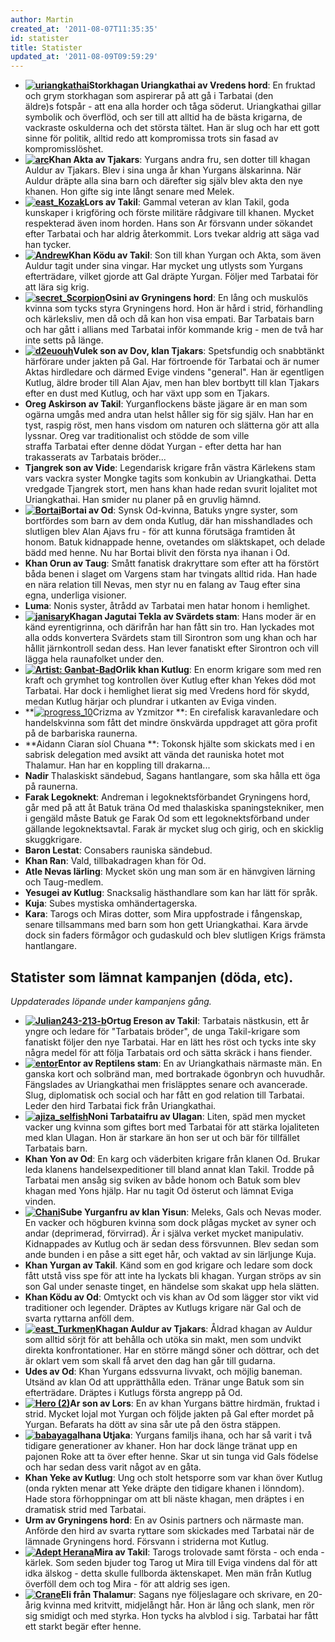 ```yaml
---
author: Martin
created_at: '2011-08-07T11:35:35'
id: statister
title: Statister
updated_at: '2011-08-09T09:59:29'
---
```

-   **[<img src="http://kampanj.ripperdoc.net/wp-content/uploads/uriangkathai-150x150.jpg" title="uriangkathai" class="alignright size-thumbnail wp-image-843" />]Storkhagan Uriangkathai av Vredens hord**: En fruktad och grym storkhagan som aspirerar på att gå i Tarbatai (den äldre)s fotspår - att ena alla horder och tåga söderut. Uriangkathai gillar symbolik och överflöd, och ser till att alltid ha de bästa krigarna, de vackraste oskulderna och det största tältet. Han är slug och har ett gott sinne för politik, alltid redo att kompromissa trots sin fasad av kompromisslöshet.
-   **[<img src="http://kampanj.ripperdoc.net/wp-content/uploads/arc-150x150.jpg" title="arc" class="alignright size-thumbnail wp-image-844" />]Khan Akta av Tjakars**: Yurgans andra fru, sen dotter till khagan Auldur av Tjakars. Blev i sina unga år khan Yurgans älskarinna. När Auldur dräpte alla sina barn och därefter sig själv blev akta den nye khanen. Hon gifte sig inte långt senare med Melek.
-   **[<img src="http://kampanj.ripperdoc.net/wp-content/uploads/east_Kozak-150x150.jpg" title="east_Kozak" class="size-thumbnail wp-image-845 alignright" />]Lors av Takil**: Gammal veteran av klan Takil, goda kunskaper i krigföring och förste militäre rådgivare till khanen. Mycket respekterad även inom horden. Hans son Ar försvann under sökandet efter Tarbatai och har aldrig återkommit. Lors tvekar aldrig att säga vad han tycker.
-   **[<img src="http://kampanj.ripperdoc.net/wp-content/uploads/Andrew-150x150.jpg" title="Andrew" class="alignright size-thumbnail wp-image-846" />]Khan Ködu av Takil**: Son till khan Yurgan och Akta, som även Auldur tagit under sina vingar. Har mycket ung utlysts som Yurgans efterträdare, vilket gjorde att Gal dräpte Yurgan. Följer med Tarbatai för att lära sig krig.
-   **[<img src="http://kampanj.ripperdoc.net/wp-content/uploads/secret_Scorpion-150x150.jpg" title="secret_Scorpion" class="alignright size-thumbnail wp-image-847" />]Osini av Gryningens hord**: En lång och muskulös kvinna som tycks styra Gryningens hord. Hon är hård i strid, förhandling och kärleksliv, men då och då kan hon visa empati. Bar Tarbatais barn och har gått i allians med Tarbatai inför kommande krig - men de två har inte setts på länge.
-   **[<img src="http://kampanj.ripperdoc.net/wp-content/uploads/d2euouh-150x150.jpg" title="d2euouh" class="alignright size-thumbnail wp-image-848" />]Vulek son av Dov, klan Tjakars**: Spetsfundig och snabbtänkt härförare under jakten på Gal. Har förtroende för Tarbatai och är numer Aktas hirdledare och därmed Evige vindens "general". Han är egentligen Kutlug, äldre broder till Alan Ajav, men han blev bortbytt till klan Tjakars efter en dust med Kutlug, och har växt upp som en Tjakars.
-   **Oreg Askirson av Takil**: Yurganflockens bäste jägare är en man som ogärna umgås med andra utan helst håller sig för sig själv. Han har en tyst, raspig röst, men hans visdom om naturen och slätterna gör att alla lyssnar. Oreg var traditionalist och stödde de som ville straffa Tarbatai efter denne dödat Yurgan - efter detta har han trakasserats av Tarbatais bröder...
-   **Tjangrek son av Vide**: Legendarisk krigare från västra Kärlekens stam vars vackra syster Mongke tagits som konkubin av Uriangkathai. Detta vredgade Tjangrek stort, men hans khan hade redan svurit lojalitet mot Uriangkathai. Han smider nu planer på en gruvlig hämnd.
-   **[<img src="http://kampanj.ripperdoc.net/wp-content/uploads/Bortai-150x150.jpg" title="Bortai" class="alignright size-thumbnail wp-image-849" />]Bortai av Od**: Synsk Od-kvinna, Batuks yngre syster, som bortfördes som barn av dem onda Kutlug, där han misshandlades och slutligen blev Alan Ajavs fru - för att kunna förutsäga framtiden åt honom. Batuk kidnappade henne, ovetandes om släktskapet, och delade bädd med henne. Nu har Bortai blivit den första nya ihanan i Od.
-   **Khan Orun av Taug**: Smått fanatisk drakryttare som efter att ha förstört båda benen i slaget om Vargens stam har tvingats alltid rida. Han hade en nära relation till Nevas, men styr nu en falang av Taug efter sina egna, underliga visioner.
-   **Luma**: Nonis syster, åtrådd av Tarbatai men hatar honom i hemlighet.
-   **[<img src="http://kampanj.ripperdoc.net/wp-content/uploads/janisary-150x150.jpg" title="janisary" class="alignright size-thumbnail wp-image-850" />]Khagan Jagutai Tekla av Svärdets stam**: Hans moder är en känd eyrentigrinna, och därifrån har han fått sin tro. Han lyckades mot alla odds konvertera Svärdets stam till Sirontron som ung khan och har hållit järnkontroll sedan dess. Han lever fanatiskt efter Sirontron och vill lägga hela raunafolket under den.
-   **[<img src="http://kampanj.ripperdoc.net/wp-content/uploads/Ganbat-Bad-1-150x150.jpg" title="Artist: Ganbat-Bad" class="alignright size-thumbnail wp-image-851" />]Orlik khan Kutlug**: En enorm krigare som med ren kraft och grymhet tog kontrollen över Kutlug efter khan Yekes död mot Tarbatai. Har dock i hemlighet lierat sig med Vredens hord för skydd, medan Kutlug härjar och plundrar i utkanten av Eviga vinden.
-   **[<img src="http://kampanj.ripperdoc.net/wp-content/uploads/progress_10-150x150.jpg" title="progress_10" class="alignright size-thumbnail wp-image-852" />]Crizma av Yzmitzor **: En cirefalisk karavanledare och handelskvinna som fått det mindre önskvärda uppdraget att göra profit på de barbariska raunerna.
-   **Aidann Ciaran síol Chuana **: Tokonsk hjälte som skickats med i en sabrisk delegation med avsikt att vända det rauniska hotet mot Thalamur. Han har en koppling till drakarna...
-   **Nadir** Thalaskiskt sändebud, Sagans hantlangare, som ska hålla ett öga på raunerna.
-   **Farak Legoknekt**: Andreman i legoknektsförbandet Gryningens hord, går med på att åt Batuk träna Od med thalaskiska spaningstekniker, men i gengäld måste Batuk ge Farak Od som ett legoknektsförband under gällande legoknektsavtal. Farak är mycket slug och girig, och en skicklig skuggkrigare.
-   **Baron Lestat**: Consabers rauniska sändebud.
-   **Khan Ran**: Vald, tillbakadragen khan för Od.
-   **Atle Nevas lärling**: Mycket skön ung man som är en hänvgiven lärning och Taug-medlem.
-   **Yesugei av Kutlug**: Snacksalig hästhandlare som kan har lätt för språk.
-   **Kuja**: Subes mystiska omhändertagerska.
-   **Kara**: Tarogs och Miras dotter, som Mira uppfostrade i fångenskap, senare tillsammans med barn som hon gett Uriangkathai. Kara ärvde dock sin faders förmågor och gudaskuld och blev slutligen Krigs främsta hantlangare.

## Statister som lämnat kampanjen (döda, etc).

*Uppdaterades löpande under kampanjens gång.*

-   **[<img src="http://kampanj.ripperdoc.net/wp-content/uploads/Julian243-213-b-150x150.jpg" title="Julian243-213-b" class="alignright size-thumbnail wp-image-853" />]Ortug Ereson av Takil**: Tarbatais nästkusin, ett år yngre och ledare för "Tarbatais bröder", de unga Takil-krigare som fanatiskt följer den nye Tarbatai. Har en lätt hes röst och tycks inte sky några medel för att följa Tarbatais ord och sätta skräck i hans fiender.
-   **[<img src="http://kampanj.ripperdoc.net/wp-content/uploads/entor-150x150.jpg" title="entor" class="alignright size-thumbnail wp-image-854" />]Entor av Reptilens stam**: En av Uriangkathais närmaste män. En ganska kort och solbränd man, med bortrakade ögonbryn och huvudhår. Fängslades av Uriangkathai men frisläpptes senare och avancerade. Slug, diplomatisk och social och har fått en god relation till Tarbatai. Leder den hird Tarbatai fick från Uriangkathai.
-   **[<img src="http://kampanj.ripperdoc.net/wp-content/uploads/ajiza_selfish-150x150.jpg" title="ajiza_selfish" class="alignright size-thumbnail wp-image-855" />]Noni Tarbataifru av Ulagan**: Liten, späd men mycket vacker ung kvinna som giftes bort med Tarbatai för att stärka lojaliteten med klan Ulagan. Hon är starkare än hon ser ut och bär för tillfället Tarbatais barn.
-   **Khan Yon av Od**: En karg och väderbiten krigare från klanen Od. Brukar leda klanens handelsexpeditioner till bland annat klan Takil. Trodde på Tarbatai men ansåg sig sviken av både honom och Batuk som blev khagan med Yons hjälp. Har nu tagit Od österut och lämnat Eviga vinden.
-   **[<img src="http://kampanj.ripperdoc.net/wp-content/uploads/Chani-150x150.jpg" title="Chani" class="alignright size-thumbnail wp-image-856" />]Sube Yurganfru av klan Yisun**: Meleks, Gals och Nevas moder. En vacker och högburen kvinna som dock plågas mycket av syner och andar (deprimerad, förvirrad). Är i själva verket mycket manipulativ. Kidnappades av Kutlug och är sedan dess försvunnen. Blev sedan som ande bunden i en påse a sitt eget hår, och vaktad av sin lärljunge Kuja.
-   **Khan Yurgan av Takil**. Känd som en god krigare och ledare som dock fått utstå viss spe för att inte ha lyckats bli khagan. Yurgan ströps av sin son Gal under senaste tinget, en händelse som skakat upp hela slätten.
-   **Khan Ködu av Od**: Omtyckt och vis khan av Od som lägger stor vikt vid traditioner och legender. Dräptes av Kutlugs krigare när Gal och de svarta ryttarna anföll dem.
-   **[<img src="http://kampanj.ripperdoc.net/wp-content/uploads/east_Turkmen-150x150.jpg" title="east_Turkmen" class="alignright size-thumbnail wp-image-857" />]Khagan Auldur av Tjakars**: Åldrad khagan av Auldur som alltid sörjt för att behålla och utöka sin makt, men som undvikt direkta konfrontationer. Har en större mängd söner och döttrar, och det är oklart vem som skall få arvet den dag han går till gudarna.
-   **Udes av Od**: Khan Yurgans edssvurna livvakt, och möjlig baneman. Utsänd av klan Od att upprätthålla eden. Tränar unge Batuk som sin efterträdare. Dräptes i Kutlugs första angrepp på Od.
-   **[<img src="http://kampanj.ripperdoc.net/wp-content/uploads/Hero-2-150x150.jpg" title="Hero (2)" class="alignright size-thumbnail wp-image-858" />]Ar son av Lors**: En av khan Yurgans bättre hirdmän, fruktad i strid. Mycket lojal mot Yurgan och följde jakten på Gal efter mordet på Yurgan. Befarats ha dött av sina sår ute på den östra stäppen.
-   **[<img src="http://kampanj.ripperdoc.net/wp-content/uploads/babayaga-150x150.jpg" title="babayaga" class="alignright size-thumbnail wp-image-859" />]Ihana Utjaka**: Yurgans familjs ihana, och har så varit i två tidigare generationer av khaner. Hon har dock länge tränat upp en pajonen Roke att ta över efter henne. Skar ut sin tunga vid Gals födelse och har sedan dess varit något av en gåta.
-   **Khan Yeke av Kutlug**: Ung och stolt hetsporre som var khan över Kutlug (onda rykten menar att Yeke dräpte den tidigare khanen i lönndom). Hade stora förhoppningar om att bli näste khagan, men dräptes i en dramatisk strid med Tarbatai.
-   **Urm av Gryningens hord**: En av Osinis partners och närmaste man. Anförde den hird av svarta ryttare som skickades med Tarbatai när de lämnade Gryningens hord. Försvann i striderna mot Kutlug.
-   **[<img src="http://kampanj.ripperdoc.net/wp-content/uploads/Adept-Herana-150x150.jpg" title="Adept Herana" class="alignright size-thumbnail wp-image-944" />]Mira av Takil**: Tarogs trolovade samt första - och enda - kärlek. Som seden bjuder tog Tarog ut Mira till Eviga vindens dal för att idka älskog - detta skulle fullborda äktenskapet. Men män från Kutlug överföll dem och tog Mira - för att aldrig ses igen.
-   **[<img src="http://kampanj.ripperdoc.net/wp-content/uploads/Crane-150x150.jpg" title="Crane" class="alignright size-thumbnail wp-image-860" />]Eli från Thalamur**: Sagans nye följeslagare och skrivare, en 20-årig kvinna med kritvitt, midjelångt hår. Hon är lång och slank, men rör sig smidigt och med styrka. Hon tycks ha alvblod i sig. Tarbatai har fått ett starkt begär efter henne.

  [<img src="http://kampanj.ripperdoc.net/wp-content/uploads/uriangkathai-150x150.jpg" title="uriangkathai" class="alignright size-thumbnail wp-image-843" />]: http://kampanj.ripperdoc.net/wp-content/uploads/uriangkathai.jpg
  [<img src="http://kampanj.ripperdoc.net/wp-content/uploads/arc-150x150.jpg" title="arc" class="alignright size-thumbnail wp-image-844" />]: http://kampanj.ripperdoc.net/wp-content/uploads/arc.jpg
  [<img src="http://kampanj.ripperdoc.net/wp-content/uploads/east_Kozak-150x150.jpg" title="east_Kozak" class="size-thumbnail wp-image-845 alignright" />]: http://kampanj.ripperdoc.net/wp-content/uploads/east_Kozak.jpg
  [<img src="http://kampanj.ripperdoc.net/wp-content/uploads/Andrew-150x150.jpg" title="Andrew" class="alignright size-thumbnail wp-image-846" />]: http://kampanj.ripperdoc.net/wp-content/uploads/Andrew.jpg
  [<img src="http://kampanj.ripperdoc.net/wp-content/uploads/secret_Scorpion-150x150.jpg" title="secret_Scorpion" class="alignright size-thumbnail wp-image-847" />]: http://kampanj.ripperdoc.net/wp-content/uploads/secret_Scorpion.jpg
  [<img src="http://kampanj.ripperdoc.net/wp-content/uploads/d2euouh-150x150.jpg" title="d2euouh" class="alignright size-thumbnail wp-image-848" />]: http://kampanj.ripperdoc.net/wp-content/uploads/d2euouh.jpg
  [<img src="http://kampanj.ripperdoc.net/wp-content/uploads/Bortai-150x150.jpg" title="Bortai" class="alignright size-thumbnail wp-image-849" />]: http://kampanj.ripperdoc.net/wp-content/uploads/Bortai.jpg
  [<img src="http://kampanj.ripperdoc.net/wp-content/uploads/janisary-150x150.jpg" title="janisary" class="alignright size-thumbnail wp-image-850" />]: http://kampanj.ripperdoc.net/wp-content/uploads/janisary.jpg
  [<img src="http://kampanj.ripperdoc.net/wp-content/uploads/Ganbat-Bad-1-150x150.jpg" title="Artist: Ganbat-Bad" class="alignright size-thumbnail wp-image-851" />]: http://kampanj.ripperdoc.net/wp-content/uploads/Ganbat-Bad-1.jpg
  [<img src="http://kampanj.ripperdoc.net/wp-content/uploads/progress_10-150x150.jpg" title="progress_10" class="alignright size-thumbnail wp-image-852" />]: http://kampanj.ripperdoc.net/wp-content/uploads/progress_10.jpg
  [<img src="http://kampanj.ripperdoc.net/wp-content/uploads/Julian243-213-b-150x150.jpg" title="Julian243-213-b" class="alignright size-thumbnail wp-image-853" />]: http://kampanj.ripperdoc.net/wp-content/uploads/Julian243-213-b.jpg
  [<img src="http://kampanj.ripperdoc.net/wp-content/uploads/entor-150x150.jpg" title="entor" class="alignright size-thumbnail wp-image-854" />]: http://kampanj.ripperdoc.net/wp-content/uploads/entor.jpg
  [<img src="http://kampanj.ripperdoc.net/wp-content/uploads/ajiza_selfish-150x150.jpg" title="ajiza_selfish" class="alignright size-thumbnail wp-image-855" />]: http://kampanj.ripperdoc.net/wp-content/uploads/ajiza_selfish.jpg
  [<img src="http://kampanj.ripperdoc.net/wp-content/uploads/Chani-150x150.jpg" title="Chani" class="alignright size-thumbnail wp-image-856" />]: http://kampanj.ripperdoc.net/wp-content/uploads/Chani.jpg
  [<img src="http://kampanj.ripperdoc.net/wp-content/uploads/east_Turkmen-150x150.jpg" title="east_Turkmen" class="alignright size-thumbnail wp-image-857" />]: http://kampanj.ripperdoc.net/wp-content/uploads/east_Turkmen.jpg
  [<img src="http://kampanj.ripperdoc.net/wp-content/uploads/Hero-2-150x150.jpg" title="Hero (2)" class="alignright size-thumbnail wp-image-858" />]: http://kampanj.ripperdoc.net/wp-content/uploads/Hero-2.jpg
  [<img src="http://kampanj.ripperdoc.net/wp-content/uploads/babayaga-150x150.jpg" title="babayaga" class="alignright size-thumbnail wp-image-859" />]: http://kampanj.ripperdoc.net/wp-content/uploads/babayaga.jpg
  [<img src="http://kampanj.ripperdoc.net/wp-content/uploads/Adept-Herana-150x150.jpg" title="Adept Herana" class="alignright size-thumbnail wp-image-944" />]: http://kampanj.ripperdoc.net/wp-content/uploads/Adept-Herana.jpg
  [<img src="http://kampanj.ripperdoc.net/wp-content/uploads/Crane-150x150.jpg" title="Crane" class="alignright size-thumbnail wp-image-860" />]: http://kampanj.ripperdoc.net/wp-content/uploads/Crane.jpg